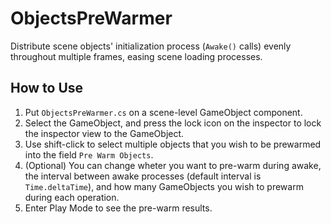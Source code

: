 # ObjectsPreWarmer
Distribute scene objects' initialization process (`Awake()` calls) evenly throughout multiple frames, easing scene loading processes.
## How to Use
1. Put `ObjectsPreWarmer.cs` on a scene-level GameObject component.
2. Select the GameObject, and press the lock icon on the inspector to lock the inspector view to the GameObject.
3. Use shift-click to select multiple objects that you wish to be prewarmed into the field `Pre Warm Objects`.
4. (Optional) You can change wheter you want to pre-warm during awake, the interval between awake processes (default interval is `Time.deltaTime`), and how many GameObjects you wish to prewarm during each operation.
5. Enter Play Mode to see the pre-warm results.

